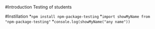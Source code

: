 #Introduction
Testing of students

#Instillation
*`npm install npm-package-testing`
*`import showMyName from "npm-package-testing"`
*`console.log(showMyName("any name"))`